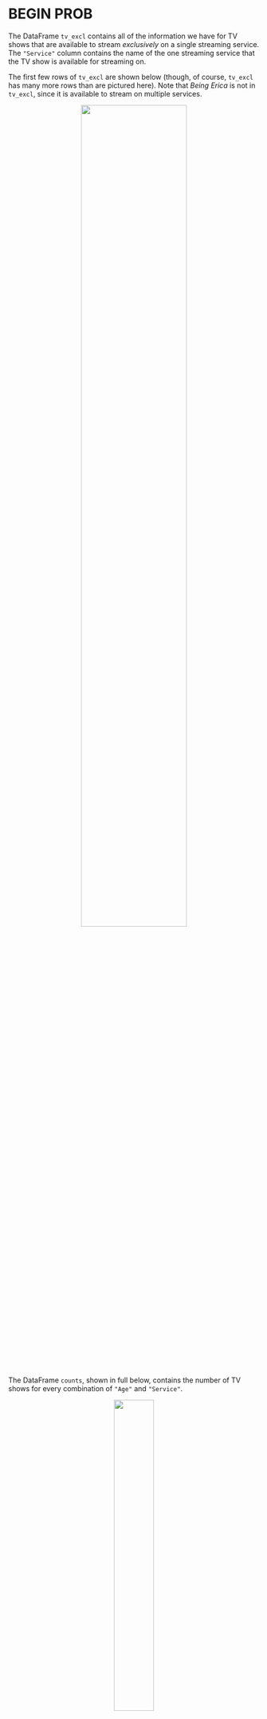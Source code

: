 # BEGIN PROB

The DataFrame `tv_excl` contains all of the information we have for TV
shows that are available to stream *exclusively* on a single streaming service. 
The `"Service"` column contains the name of the one streaming service
that the TV show is available for streaming on.

The first few rows of `tv_excl` are shown below (though, of course,
`tv_excl` has many more rows than are pictured here). Note that *Being
Erica* is not in `tv_excl`, since it is available to stream on multiple
services.

<center><img src='../assets/images/disc04/tv-excl.png' width=65%></center>

The DataFrame `counts`, shown in full below, contains the number of TV
shows for every combination of `"Age"` and `"Service"`.

<center><img src='../assets/images/disc04/pivot.png' width=40%></center>

Given the above information, what does the following expression evaluate
to?

```py
tv_excl.groupby(["Age", "Service"]).sum().shape[0]
```

( ) 4 
( ) 5 
( ) 12
( ) 16
( ) 18
( ) 20
( ) 25

# BEGIN SOLN

**Answer**: 18

Note that the DataFrame `counts` is a pivot table, created using `tv_excl.pivot_table(index="Age", columns="Service", aggfunc="size")`. As we saw in lecture, pivot tables contain the same information as the result of grouping on two columns.

The DataFrame `tv_excl.groupby(["Age", "Service"]).sum()` will have one row for every unique combination of `"Age"` and `"Service"` in `tv_excl`. (The same is true even if we used a different aggregation method, like `.mean()` or `.max()`.) As `counts` shows us, `tv_excl` contains every possible combination of a single element in {`"13+"`, `"16+"`, `"18+"`, `"7+"`, `"all"`} with a single element in {`"Disney+"`, `"Hulu"`, `"Netflix"`, `"Prime Video"`}, except for (`"13+"`, `"Disney+"`) and (`"18+"`, `"Disney+"`), which were not present in `tv_excl`; if they were, they would have non-null values in `counts`. 

As such, `tv_excl.groupby(["Age", "Service"]).sum()` will have $20 - 2 = 18$ rows, and `tv_excl.groupby(["Age", "Service"]).sum().shape[0]` evaluates to 18.

# END SOLN

# END PROB